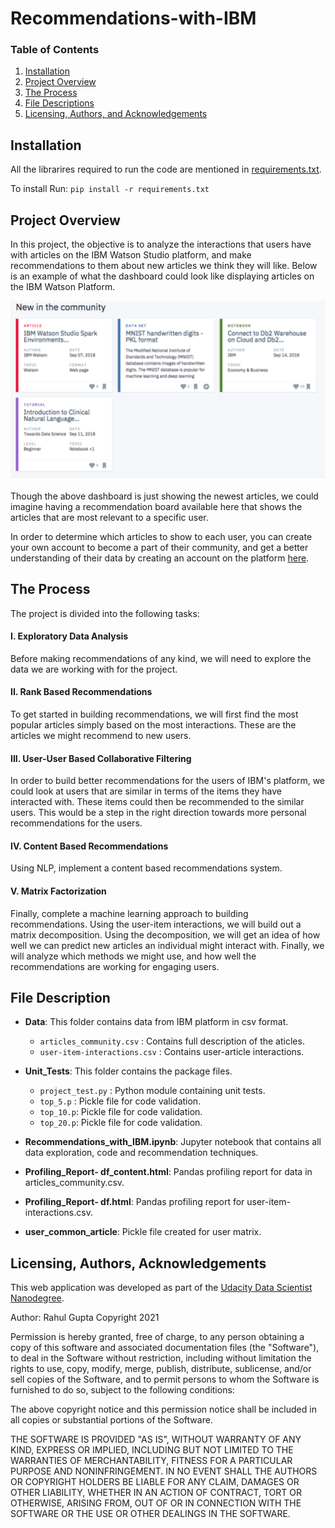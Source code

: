 # Recommendations-with-IBM

### Table of Contents
1. [Installation](#installation)
2. [Project Overview](#motivation)
3. [The Process](#process)
4. [File Descriptions](#files)
5. [Licensing, Authors, and Acknowledgements](#license)

## Installation <a name="installation"></a>

All the librarires required to run the code are mentioned in [requirements.txt](https://github.com/rahul385/Recommendations-with-IBM/blob/master/requirements.txt).

To install Run: `pip install -r requirements.txt`

## Project Overview<a name="motivation"></a>

In this project, the objective is to analyze the interactions that users have with articles on the IBM Watson Studio platform, and make recommendations to them about new articles we think they will like. Below is an example of what the dashboard could look like displaying articles on the IBM Watson Platform.

![IBM-Watson-Article-Recommendation](IBM-Watson-Article-Recommendation.png)

Though the above dashboard is just showing the newest articles, we could imagine having a recommendation board available here that shows the articles that are most relevant to a specific user.

In order to determine which articles to show to each user, you can create your own account to become a part of their community, and get a better understanding of their data by creating an account on the platform [here](https://dataplatform.cloud.ibm.com/).


## The Process <a name="process"></a>
The project is divided into the following tasks:

#### I. Exploratory Data Analysis

Before making recommendations of any kind, we will need to explore the data we are working with for the project. 

#### II. Rank Based Recommendations

To get started in building recommendations, we will first find the most popular articles simply based on the most interactions. These are the articles we might recommend to new users.

#### III. User-User Based Collaborative Filtering

In order to build better recommendations for the users of IBM's platform, we could look at users that are similar in terms of the items they have interacted with. These items could then be recommended to the similar users. This would be a step in the right direction towards more personal recommendations for the users.

#### IV. Content Based Recommendations
Using NLP, implement a content based recommendations system.

#### V. Matrix Factorization

Finally, complete a machine learning approach to building recommendations. Using the user-item interactions, we will build out a matrix decomposition. Using the decomposition, we will get an idea of how well we can predict new articles an individual might interact with. Finally, we will analyze which methods we might use, and how well the recommendations are working for engaging users.

## File Description <a name="file"></a>

* **Data**: This folder contains data from IBM platform in csv format.
    * `articles_community.csv` : Contains full description of the aticles.
    * `user-item-interactions.csv` : Contains user-article interactions.
    
* **Unit_Tests**: This folder contains the package files.
    * `project_test.py` : Python module containing unit tests.
    * `top_5.p` : Pickle file for code validation.
    * `top_10.p`: Pickle file for code validation.
    * `top_20.p`: Pickle file for code validation.
    
* **Recommendations_with_IBM.ipynb**: Jupyter notebook that contains all data exploration, code and recommendation techniques.

* **Profiling_Report- df_content.html**: Pandas profiling report for data in articles_community.csv.

* **Profiling_Report- df.html**: Pandas profiling report for user-item-interactions.csv.
    
* **user_common_article**:  Pickle file created for user matrix.


## Licensing, Authors, Acknowledgements <a name="license"></a>
This web application was developed as part of the [Udacity Data Scientist Nanodegree](https://www.udacity.com/course/data-scientist-nanodegree--nd025).

Author: Rahul Gupta Copyright 2021

Permission is hereby granted, free of charge, to any person obtaining a copy of this software and associated documentation files (the "Software"), to deal in the Software without restriction, including without limitation the rights to use, copy, modify, merge, publish, distribute, sublicense, and/or sell copies of the Software, and to permit persons to whom the Software is furnished to do so, subject to the following conditions:

The above copyright notice and this permission notice shall be included in all copies or substantial portions of the Software.

THE SOFTWARE IS PROVIDED "AS IS", WITHOUT WARRANTY OF ANY KIND, EXPRESS OR IMPLIED, INCLUDING BUT NOT LIMITED TO THE WARRANTIES OF MERCHANTABILITY, FITNESS FOR A PARTICULAR PURPOSE AND NONINFRINGEMENT. IN NO EVENT SHALL THE AUTHORS OR COPYRIGHT HOLDERS BE LIABLE FOR ANY CLAIM, DAMAGES OR OTHER LIABILITY, WHETHER IN AN ACTION OF CONTRACT, TORT OR OTHERWISE, ARISING FROM, OUT OF OR IN CONNECTION WITH THE SOFTWARE OR THE USE OR OTHER DEALINGS IN THE SOFTWARE.
